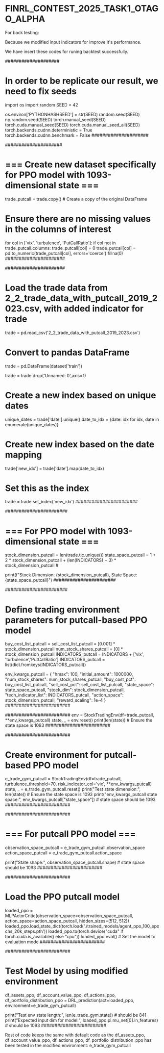 # FINRL_CONTEST_2025_TASK1_OTAGO_ALPHA

For back testing:

Because we modified input indicators for improve it's performance.

We have insert these codes for runing backtest successfully.

####################
# In order to be replicate our result, we need to fix seeds
import os
import random
SEED = 42

os.environ['PYTHONHASHSEED'] = str(SEED)
random.seed(SEED)
np.random.seed(SEED)
torch.manual_seed(SEED)
torch.cuda.manual_seed(SEED)
torch.cuda.manual_seed_all(SEED)
torch.backends.cudnn.deterministic = True
torch.backends.cudnn.benchmark = False
#####################

#####################
# === Create new dataset specifically for PPO model with 1093-dimensional state ===
trade_putcall = trade.copy()  # Create a copy of the original DataFrame

# Ensure there are no missing values in the columns of interest
for col in ['vix', 'turbulence', 'PutCallRatio']:
    if col not in trade_putcall.columns:
        trade_putcall[col] = 0
    trade_putcall[col] = pd.to_numeric(trade_putcall[col], errors='coerce').fillna(0)
######################


######################
# Load the trade data from 2_2_trade_data_with_putcall_2019_2023.csv, with added indicator for trade
trade = pd.read_csv('2_2_trade_data_with_putcall_2019_2023.csv')

# Convert to pandas DataFrame
trade = pd.DataFrame(dataset['train'])

trade = trade.drop('Unnamed: 0',axis=1)

# Create a new index based on unique dates
unique_dates = trade['date'].unique()
date_to_idx = {date: idx for idx, date in enumerate(unique_dates)}

# Create new index based on the date mapping
trade['new_idx'] = trade['date'].map(date_to_idx)

# Set this as the index
trade = trade.set_index('new_idx')
#######################

#######################
# === For PPO model with 1093-dimensional state ===
stock_dimension_putcall = len(trade.tic.unique())
state_space_putcall = 1 + 2 * stock_dimension_putcall + (len(INDICATORS) + 3) * stock_dimension_putcall  # 

print(f"Stock Dimension: {stock_dimension_putcall}, State Space: {state_space_putcall}")
#######################

#######################
# Define trading environment parameters for putcall-based PPO model
buy_cost_list_putcall = sell_cost_list_putcall = [0.001] * stock_dimension_putcall
num_stock_shares_putcall = [0] * stock_dimension_putcall
INDICATORS_putcall = INDICATORS + ['vix', 'turbulence','PutCallRatio']
INDICATORS_putcall = list(dict.fromkeys(INDICATORS_putcall))

env_kwargs_putcall = {
    "hmax": 100,
    "initial_amount": 1000000,
    "num_stock_shares": num_stock_shares_putcall,
    "buy_cost_pct": buy_cost_list_putcall,
    "sell_cost_pct": sell_cost_list_putcall,
    "state_space": state_space_putcall,
    "stock_dim": stock_dimension_putcall,
    "tech_indicator_list": INDICATORS_putcall,
    "action_space": stock_dimension_putcall,
    "reward_scaling": 1e-4
}
########################

########################
env = StockTradingEnv(df=trade_putcall, **env_kwargs_putcall)
state, _ = env.reset()
print(len(state))   # Ensure the state space is 1093
########################


########################
# Create environment for putcall-based PPO model
e_trade_gym_putcall = StockTradingEnv(df=trade_putcall, turbulence_threshold=70, risk_indicator_col='vix', **env_kwargs_putcall)
state, _ = e_trade_gym_putcall.reset()
print("Test state dimension:", len(state))  # Ensure the state space is 1093
print("env_kwargs_putcall state space:", env_kwargs_putcall["state_space"]) # state space should be 1093
########################

########################
# === For putcall PPO model ===
observation_space_putcall = e_trade_gym_putcall.observation_space
action_space_putcall = e_trade_gym_putcall.action_space

print("State shape:", observation_space_putcall.shape) # state space should be 1093
########################

########################
# Load the PPO putcall model
loaded_ppo = MLPActorCritic(observation_space=observation_space_putcall, action_space=action_space_putcall, hidden_sizes=(512, 512))
loaded_ppo.load_state_dict(torch.load('./trained_models/agent_ppo_100_epochs_20k_steps.pth'))
loaded_ppo.to(torch.device("cuda" if torch.cuda.is_available() else "cpu"))
loaded_ppo.eval() # Set the model to evaluation mode
########################

########################
# Test Model by using modified environment
df_assets_ppo, df_account_value_ppo, df_actions_ppo, df_portfolio_distribution_ppo = DRL_prediction(act=loaded_ppo, environment=e_trade_gym_putcall)

print("Test env state length:", len(e_trade_gym.state)) # should be 841
print("Expected input dim for model:", loaded_ppo.pi.mu_net[0].in_features) # should be 1093
########################

Rest of code keeps the same with default code as the df_assets_ppo, df_account_value_ppo, df_actions_ppo, df_portfolio_distribution_ppo has been tested in the modified environment: e_trade_gym_putcall



